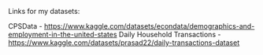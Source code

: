 Links for my datasets: 

CPSData  - https://www.kaggle.com/datasets/econdata/demographics-and-employment-in-the-united-states
Daily Household Transactions  - https://www.kaggle.com/datasets/prasad22/daily-transactions-dataset
